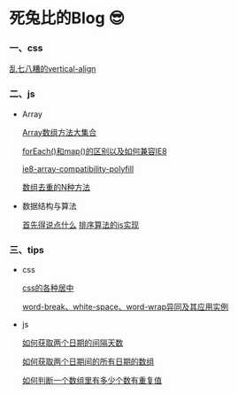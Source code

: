 # 死兔比的Blog 😎

### 一、css

  [乱七八糟的vertical-align](./css/乱七八糟的verticle-align.md)

### 二、js

* Array

  [Array数组方法大集合](./js/Array/Array数组方法大集合.md)

  [forEach()和map()的区别以及如何兼容IE8](./js/Array/forEach和map的区别以及如何兼容IE8.md)

  [ie8-array-compatibility-polyfill](./js/Array/ie8-array-compatibility-polyfill.js)

  [数组去重的N种方法](./js/Array/数组去重的N种方法.md)

* 数据结构与算法

  [首先得说点什么](./js/数据结构与算法/首先得说点什么.md)
  [排序算法的js实现](./js/数据结构与算法/排序算法的js实现.md)

### 三、tips

* css

  [css的各种居中](./tips/css/css的各种居中.md)

  [word-break、white-space、word-wrap异同及其应用实例](./tips/css/CSS自动换行、强制不换行、强制断行、超出n行显示省略号.md)

* js

  [如何获取两个日期的间隔天数](./tips/js/如何获取两个日期的间隔天数？.md)

  [如何获取两个日期间的所有日期的数组](./tips/js/如何获取两个日期间的所有日期的数组？.md)

  [如何判断一个数组里有多少个数有重复值](./tips/js/如何判断一个数组里有多少个数有重复值？.md)
